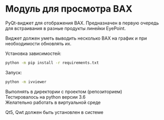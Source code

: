 # Модуль для просмотра ВАХ

PyQt-виджет для отображения ВАХ. Предназначен в первую очередь для встраивания в разные продукты линейки EyePoint.

Виджет должен уметь выводить несколько ВАХ на график и при необходимости обновлять их.


Установка зависимостей:
```bash
python -m pip install -r requirements.txt
```
Запуск:
```bash
python -m ivviewer
```
Выполнять в директории с проектом (репозиторием)   
Тестировалось на python версии 3.6  
Желательно работать в виртуальной среде  

Qt5, Qwt должен быть установлен в системе  